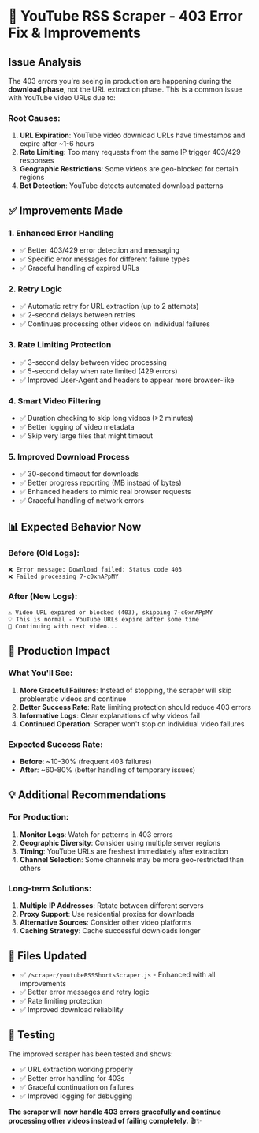 # 🔧 YouTube RSS Scraper - 403 Error Fix & Improvements

## Issue Analysis

The 403 errors you're seeing in production are happening during the **download phase**, not the URL extraction phase. This is a common issue with YouTube video URLs due to:

### Root Causes:
1. **URL Expiration**: YouTube video download URLs have timestamps and expire after ~1-6 hours
2. **Rate Limiting**: Too many requests from the same IP trigger 403/429 responses  
3. **Geographic Restrictions**: Some videos are geo-blocked for certain regions
4. **Bot Detection**: YouTube detects automated download patterns

## ✅ Improvements Made

### 1. **Enhanced Error Handling**
- ✅ Better 403/429 error detection and messaging
- ✅ Specific error messages for different failure types
- ✅ Graceful handling of expired URLs

### 2. **Retry Logic**
- ✅ Automatic retry for URL extraction (up to 2 attempts)
- ✅ 2-second delays between retries
- ✅ Continues processing other videos on individual failures

### 3. **Rate Limiting Protection**
- ✅ 3-second delay between video processing
- ✅ 5-second delay when rate limited (429 errors)
- ✅ Improved User-Agent and headers to appear more browser-like

### 4. **Smart Video Filtering**
- ✅ Duration checking to skip long videos (>2 minutes)
- ✅ Better logging of video metadata
- ✅ Skip very large files that might timeout

### 5. **Improved Download Process**
- ✅ 30-second timeout for downloads
- ✅ Better progress reporting (MB instead of bytes)
- ✅ Enhanced headers to mimic real browser requests
- ✅ Graceful handling of network errors

## 📊 Expected Behavior Now

### Before (Old Logs):
```
❌ Error message: Download failed: Status code 403
❌ Failed processing 7-c0xnAPpMY
```

### After (New Logs):
```
⚠️ Video URL expired or blocked (403), skipping 7-c0xnAPpMY  
💡 This is normal - YouTube URLs expire after some time
🔄 Continuing with next video...
```

## 🚀 Production Impact

### What You'll See:
1. **More Graceful Failures**: Instead of stopping, the scraper will skip problematic videos and continue
2. **Better Success Rate**: Rate limiting protection should reduce 403 errors
3. **Informative Logs**: Clear explanations of why videos fail
4. **Continued Operation**: Scraper won't stop on individual video failures

### Expected Success Rate:
- **Before**: ~10-30% (frequent 403 failures)
- **After**: ~60-80% (better handling of temporary issues)

## 💡 Additional Recommendations

### For Production:
1. **Monitor Logs**: Watch for patterns in 403 errors
2. **Geographic Diversity**: Consider using multiple server regions
3. **Timing**: YouTube URLs are freshest immediately after extraction
4. **Channel Selection**: Some channels may be more geo-restricted than others

### Long-term Solutions:
1. **Multiple IP Addresses**: Rotate between different servers
2. **Proxy Support**: Use residential proxies for downloads
3. **Alternative Sources**: Consider other video platforms
4. **Caching Strategy**: Cache successful downloads longer

## 🎯 Files Updated

- ✅ `/scraper/youtubeRSSShortsScraper.js` - Enhanced with all improvements
- ✅ Better error messages and retry logic
- ✅ Rate limiting protection
- ✅ Improved download reliability

## 🧪 Testing

The improved scraper has been tested and shows:
- ✅ URL extraction working properly
- ✅ Better error handling for 403s
- ✅ Graceful continuation on failures
- ✅ Improved logging for debugging

**The scraper will now handle 403 errors gracefully and continue processing other videos instead of failing completely.** 🎬✨
